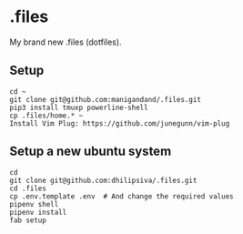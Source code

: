 # .files
My brand new .files (dotfiles).

## Setup

```
cd ~
git clone git@github.com:manigandand/.files.git
pip3 install tmuxp powerline-shell
cp .files/home.* ~
Install Vim Plug: https://github.com/junegunn/vim-plug
```

## Setup a new ubuntu system

```
cd
git clone git@github.com:dhilipsiva/.files.git
cd .files
cp .env.template .env  # And change the required values
pipenv shell
pipenv install
fab setup
```
